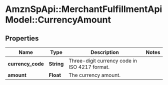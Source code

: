 # AmznSpApi::MerchantFulfillmentApiModel::CurrencyAmount

## Properties
Name | Type | Description | Notes
------------ | ------------- | ------------- | -------------
**currency_code** | **String** | Three-digit currency code in ISO 4217 format. | 
**amount** | **Float** | The currency amount. | 

